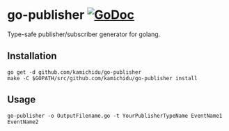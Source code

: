 go-publisher [![GoDoc](https://godoc.org/github.com/kamichidu/go-publisher?status.svg)](http://godoc.org/github.com/kamichidu/go-publisher)
========================================================================================================================
Type-safe publisher/subscriber generator for golang.

Installation
------------------------------------------------------------------------------------------------------------------------
```
go get -d github.com/kamichidu/go-publisher
make -C $GOPATH/src/github.com/kamichidu/go-publisher install
```

Usage
------------------------------------------------------------------------------------------------------------------------
```
go-publisher -o OutputFilename.go -t YourPublisherTypeName EventName1 EventName2
```
